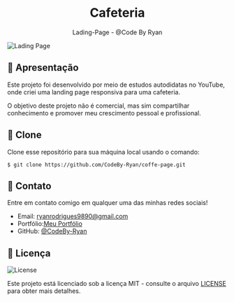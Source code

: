 <h1 align="center">
  Cafeteria
</h1>

<p align="center">Lading-Page - @Code By Ryan</p>

![Lading Page](https://github.com/user-attachments/assets/3e53fe8e-481a-4629-a1f9-1953000ebf31)

## 🚀 Apresentação

Este projeto foi desenvolvido por meio de estudos autodidatas no YouTube, onde criei uma landing page responsiva para uma cafeteria.

O objetivo deste projeto não é comercial, mas sim compartilhar conhecimento e promover meu crescimento pessoal e profissional.

## 👯 Clone

Clone esse repositório para sua máquina local usando o comando:

`$ git clone https://github.com/CodeBy-Ryan/coffe-page.git`

## 📌 Contato

Entre em contato comigo em qualquer uma das minhas redes sociais!

- Email: ryanrodrigues9890@gmail.com
- Portfólio:[Meu Portfólio](https://codebyryan.vercel.app/)
- GitHub: [@CodeBy-Ryan](https://github.com/CodeBy-Ryan)

## 📝 Licença

<img alt="License" src="https://img.shields.io/badge/license-MIT-%2304D361?color=8743CC">

Este projeto está licenciado sob a licença MIT - consulte o arquivo [LICENSE](LICENSE) para obter mais detalhes.
